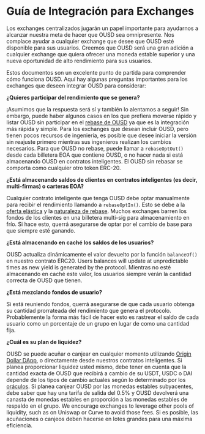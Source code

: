 # Guía de Integración para Exchanges

Los exchanges centralizados jugarán un papel importante para ayudarnos a alcanzar nuestra meta de hacer que OUSD sea omnipresente. Nos complace ayudar a cualquier exchange que desee que OUSD esté disponible para sus usuarios. Creemos que OUSD será una gran adición a cualquier exchange que quiera ofrecer una moneda estable superior y una nueva oportunidad de alto rendimiento para sus usuarios.

Estos documentos son un excelente punto de partida para comprender cómo funciona OUSD. Aquí hay algunas preguntas importantes para los exchanges que deseen integrar OUSD para considerar:

**¿Quieres participar del rendimiento que se genera?**

¡Asumimos que la respuesta será sí y también lo alentamos a seguir! Sin embargo, puede haber algunos casos en los que prefiera moverse rápido y listar OUSD sin participar en el [rebase de OUSD](../core-concepts/elastic-supply/rebasing-and-smart-contracts.md) ya que es la integración más rápida y simple. Para los exchanges que desean incluir OUSD, pero tienen pocos recursos de ingeniería, es posible que desee iniciar la versión sin reajuste primero mientras sus ingenieros realizan los cambios necesarios. Para que OUSD no rebase, puede llamar a `rebaseOptOut()` desde cada billetera EOA que contiene OUSD, o no hacer nada si está almacenando OUSD en contratos inteligentes. El OUSD sin rebasar se comporta como cualquier otro token ERC-20.

**¿Está almacenando saldos de clientes en contratos inteligentes \(es decir, multi-firmas\) o carteras EOA?**

Cualquier contrato inteligente que tenga OUSD debe optar manualmente para recibir el rendimiento llamando a `rebaseOptIn()`. Esto se debe a la [oferta elástica](../core-concepts/elastic-supply/) y la [naturaleza de rebase](../core-concepts/elastic-supply/rebasing-and-smart-contracts.md). Muchos exchanges barren los fondos de los clientes en una billetera multi-sig para almacenamiento en frío. Si hace esto, querrá asegurarse de optar por el cambio de base para que siempre esté ganando.

**¿Está almacenando en caché los saldos de los usuarios?**

OUSD actualiza dinámicamente el valor devuelto por la función `balanceOf()` en nuestro contrato ERC20. Users balances will update at unpredictable times as new yield is generated by the protocol. Mientras no esté almacenando en caché este valor, los usuarios siempre verán la cantidad correcta de OUSD que tienen.

**¿Está mezclando fondos de usuario?**

Si está reuniendo fondos, querrá asegurarse de que cada usuario obtenga su cantidad prorrateada del rendimiento que genera el protocolo. Probablemente la forma más fácil de hacer esto es rastrear el saldo de cada usuario como un porcentaje de un grupo en lugar de como una cantidad fija.

**¿Cuál es su plan de liquidez?**

OUSD se puede acuñar o canjear en cualquier momento utilizando [Origin Dollar DApp](https://www.ousd.com), o directamente desde nuestros contratos inteligentes. Si planea proporcionar liquidez usted mismo, debe tener en cuenta que la cantidad exacta de OUSD que recibirá a cambio de su USDT, USDC o DAI depende de los tipos de cambio actuales según lo determinado por los [oráculos](../smart-contracts/api/oracle.md). Si planea canjear OUSD por las monedas estables subyacentes, debe saber que hay una tarifa de salida del 0.5% y OUSD devolverá una canasta de monedas estables en proporción a las monedas estables de respaldo en el grupo. We encourage exchanges to leverage other pools of liquidity, such as on Uniswap or Curve to avoid those fees. Si es posible, las acuñaciones o canjeos deben hacerse en lotes grandes para una máxima eficiencia. 



